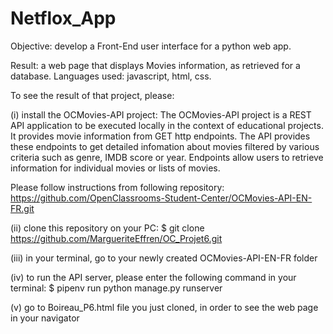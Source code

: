 # Netflox_App
Objective: develop a Front-End user interface for a python web app.

Result: a web page that displays Movies information, as retrieved for a database.
Languages used: javascript, html, css.

To see the result of that project, please:

(i) install the OCMovies-API project:
The OCMovies-API project is a REST API application to be executed locally in the context of educational projects. It provides movie information from GET http endpoints. The API provides these endpoints to get detailed infomation about movies filtered by various criteria such as genre, IMDB score or year. Endpoints allow users to retrieve information for individual movies or lists of movies.

Please follow instructions from following repository:
https://github.com/OpenClassrooms-Student-Center/OCMovies-API-EN-FR.git

(ii) clone this repository on your PC:
$ git clone https://github.com/MargueriteEffren/OC_Projet6.git

(iii) in your terminal, go to your newly created OCMovies-API-EN-FR folder

(iv) to run the API server, please enter the following command in your terminal:
$ pipenv run python manage.py runserver

(v) go to Boireau_P6.html file you just cloned, in order to see the web page in your navigator
